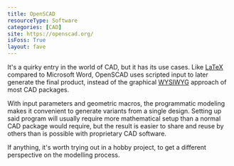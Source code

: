 ```yaml
---
title: OpenSCAD
resourceType: Software
categories: [CAD]
site: https://openscad.org/
isFoss: True
layout: fave
---
```


It's a quirky entry in the world of CAD, but it has its use cases. Like [LaTeX](/faves/latex) compared to Microsoft Word, OpenSCAD uses scripted input to later generate the final product, instead of the graphical [WYSIWYG](https://en.wikipedia.org/wiki/WYSIWYG) approach of most CAD packages.

With input parameters and geometric macros, the programmatic modeling makes it convenient to generate variants from a single design. Setting up said program will usually require more mathematical setup than a normal CAD package would require, but the result is easier to share and reuse by others than is possible with proprietary CAD software.

If anything, it's worth trying out in a hobby project, to get a different perspective on the modelling process.